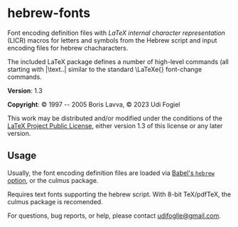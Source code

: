 hebrew-fonts
=============

Font encoding definition files with *LaTeX internal character
representation* (LICR) macros for letters and symbols from the Hebrew
script and input encoding files for hebrew chacharacters. 

The included LaTeX package defines a number of high-level commands
(all starting with |\text..| similar to the standard \LaTeXe{}
font-change commands.

**Version**: 1.3

**Copyright**: © 1997 -- 2005 Boris Lavva,  © 2023 Udi Fogiel

This work may be distributed and/or modified under the conditions of the
[LaTeX Project Public License](http://www.latex-project.org/lppl.txt),
either version 1.3 of this license or any later version.


Usage
-----

Usually, the font encoding definition files are loaded via
[Babel's ``hebrew`` option](https://ctan.org/pkg/babel-hebrew),
or the culmus package.

Requires text fonts supporting the hebrew script.
With 8-bit TeX/pdfTeX, the culmus package is recomended.

For questions, bug reports, or help, please contact udifoglle@gmail.com.
